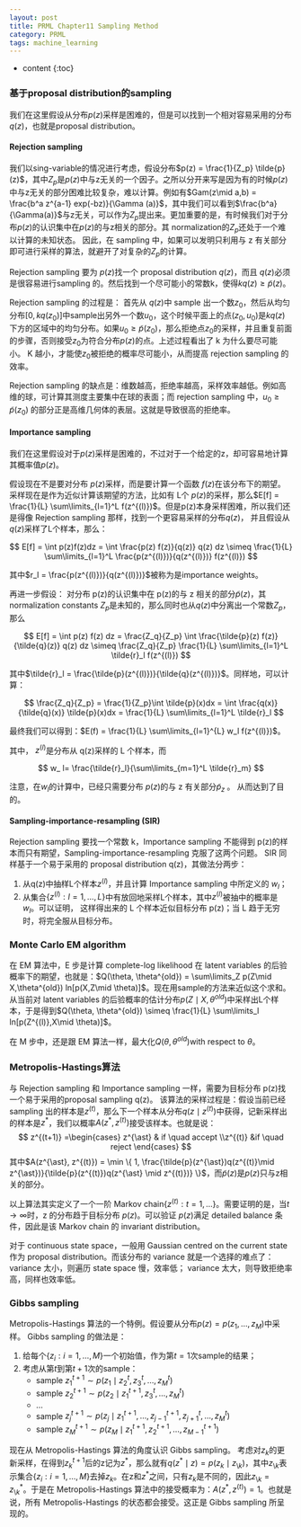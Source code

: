 ```yaml
---
layout: post
title: PRML Chapter11 Sampling Method
category: PRML
tags: machine_learning
---
```


* content
{:toc}






### 基于proposal distribution的sampling

我们在这里假设从分布$p(z)$采样是困难的，但是可以找到一个相对容易采用的分布$q(z)$，也就是proposal distribution。

#### Rejection sampling

我们以sing-variable的情况进行考虑，假设分布$p(z) = \frac{1}{Z_p} \tilde{p}(z)$，其中$Z_p$是$p(z)$中与z无关的一个因子。之所以分开来写是因为有的时候$p(z)$中与z无关的部分困难比较复杂，难以计算。例如有$Gam(z\mid a,b) = \frac{b^a z^{a-1} exp(-bz)}{\Gamma (a)}$，其中我们可以看到$\frac{b^a}{\Gamma(a)}$与z无关，可以作为$Z_p$提出来。更加重要的是，有时候我们对于分布$p(z)$的认识集中在$p(z)$的与z相关的部分。其 normalization的$Z_p$还处于一个难以计算的未知状态。 因此，在 sampling 中，如果可以发明只利用与 z 有关部分即可进行采样的算法，就避开了对复杂的$Z_p$的计算。

Rejection sampling 要为 $p(z)$找一个 proposal distribution $q(z)$，而且 $q(z)$必须是很容易进行sampling 的。然后找到一个尽可能小的常数k，使得$kq(z) \geq \tilde{p}(z)$。

Rejection sampling 的过程是： 首先从 $q(z)$中 sample 出一个数$z_0$，然后从均匀分布$[0, kq(z_0)]$中sample出另外一个数$u_0$，这个时候平面上的点$(z_0, u_0)$是$kq(z)$下方的区域中的均匀分布。如果$u_0 \geq \tilde{p}(z_0)$，那么拒绝点$z_0$的采样，并且重复前面的步骤，否则接受$z_0$为符合分布$p(z)$的点。上述过程看出了 k 为什么要尽可能小。 K 越小，才能使$z_0$被拒绝的概率尽可能小，从而提高 rejection sampling 的效率。

Rejection sampling 的缺点是：维数越高，拒绝率越高，采样效率越低。例如高维的球，可计算其测度主要集中在球的表面；而 rejection sampling 中，$u_0 \geq \tilde{p}(z_0)$ 的部分正是高维几何体的表层。这就是导致很高的拒绝率。

#### Importance sampling

我们在这里假设对于$p(z)$采样是困难的，不过对于一个给定的z，却可容易地计算其概率值$p(z)$。

假设现在不是要对分布 $p(z)$采样，而是要计算一个函数 $f(z)$在该分布下的期望。采样现在是作为近似计算该期望的方法，比如有 L个 $p(z)$的采样，那么$E[f] = \frac{1}{L} \sum\limits_{l=1}^L f(z^{(l)})$。但是p(z)本身采样困难，所以我们还是得像 Rejection sampling 那样，找到一个更容易采样的分布$q(z)$， 并且假设从$q(z)$采样了L个样本，那么：


$$
E[f] = \int p(z)f(z)dz  = \int \frac{p(z) f(z)}{q(z)} q(z) dz  \simeq \frac{1}{L} \sum\limits_{l=1}^L \frac{p(z^{(l)})}{q(z^{(l)})} f(z^{(l)})
$$


其中$r_l = \frac{p(z^{(l)})}{q(z^{(l)})}$被称为是importance weights。

再进一步假设： 对分布 p(z)的认识集中在 p(z)的与 z 相关的部分$\tilde{p}(z)$，其 normalization constants $Z_p$是未知的，那么同时也从$q(z)$中分离出一个常数$Z_p$，那么


$$
E[f] = \int p(z) f(z) dz  = \frac{Z_q}{Z_p} \int \frac{\tilde{p}(z) f(z)} {\tilde{q}(z)} q(z) dz \simeq \frac{Z_q}{Z_p} \frac{1}{L} \sum\limits_{l=1}^L \tilde{r}_l f(z^{(l)})
$$

其中$\tilde{r}_l = \frac{\tilde{p}(z^{(l)})}{\tilde{q}(z^{(l)})}$。同样地，可以计算：


$$
\frac{Z_q}{Z_p} = \frac{1}{Z_p}\int \tilde{p}(x)dx = \int \frac{q(x)}{\tilde{q}(x)} \tilde{p}(x)dx = \frac{1}{L} \sum\limits_{l=1}^L \tilde{r}_l
$$


最终我们可以得到：$E(f) = \frac{1}{L} \sum\limits_{l=1}^{L} w_l f(z^{(l)})$。

其中， $z^{(l)}$是分布从 q(z)采样的 L 个样本，而


$$
w_ l= \frac{\tilde{r}_l}{\sum\limits_{m=1}^L \tilde{r}_m}
$$


注意，在$w_l$的计算中，已经只需要分布 $p(z)$的与 z 有关部分$\tilde{p}_z$ 。 从而达到了目的。

#### Sampling-importance-resampling (SIR)

Rejection sampling 要找一个常数 k，Importance sampling 不能得到 p(z)的样本而只有期望，Sampling-importance-resampling 克服了这两个问题。 SIR 同样基于一个易于采用的 proposal distribution q(z)，其做法分两步：

1. 从q(z)中抽样L个样本$z^{(l)}$，并且计算 Importance sampling 中所定义的 $w_l$；
2. 从集合$\{ z^{(l)} : l = 1,\dots,L \}$中有放回地采样L个样本，其中$z^{(l)}$被抽中的概率是$w_l$。可以证明， 这样得出来的 L 个样本近似目标分布 p(z)；当 L 趋于无穷时，将完全服从目标分布。



### Monte Carlo EM algorithm

在 EM 算法中，E 步是计算 complete-log likelihood 在 latent variables 的后验概率下的期望，也就是：$Q(\theta, \theta^{old}) = \sum\limits_Z p(Z\mid X,\theta^{old}) ln[p(X,Z\mid \theta)]$。现在用sample的方法来近似这个求和。从当前对 latent variables 的后验概率的估计分布$p(Z\mid X, \theta^{old})$中采样出L个样本，于是得到$Q(\theta, \theta^{old}) \simeq \frac{1}{L} \sum\limits_l ln[p(Z^{(l)},X\mid \theta)]$。

在 M 步中，还是跟 EM 算法一样，最大化$Q(\theta, \theta^{old})$with respect to $\theta$。



### Metropolis-Hastings算法

与 Rejection sampling 和 Importance sampling 一样，需要为目标分布 p(z)找一个易于采用的proposal sampling q(z)。 该算法的采样过程是：假设当前已经 sampling 出的样本是$z^{(t)}$，那么下一个样本从分布$q(z\mid z^{(t)})$中获得，记新采样出的样本是$z^{\ast}$，我们以概率$A(z^{\ast}, z^{(t)})$接受该样本。也就是说：
$$
z^{(t+1)} =\begin{cases} z^{\ast} & if \quad accept \\z^{(t)} &if \quad reject \end{cases}
$$
其中$A(z^{\ast}, z^{(t)}) = \min \{ 1, \frac{\tilde{p}(z^{\ast})q(z^{(t)}\mid z^{\ast})}{\tilde{p}(z^{(t)})q(z^{\ast} \mid z^{(t)})} \}$，而$\tilde{p}(z)$是$p(z)$只与z相关的部分。

以上算法其实定义了一个一阶 Markov chain$\{ z^{(t)}: t = 1, \dots \}$。需要证明的是，当$t \rightarrow \infty$时，z 的分布趋于目标分布 $p(z)$。可以验证 $p(z)$满足 detailed balance 条件，因此是该 Markov chain 的 invariant distribution。

对于 continuous state space，一般用 Gaussian centred on the current state 作为 proposal distribution。而该分布的 variance 就是一个选择的难点了： variance 太小，则遍历 state space 慢，效率低； variance 太大，则导致拒绝率高，同样也效率低。



### Gibbs sampling

Metropolis-Hastings 算法的一个特例。假设要从分布$p(z) = p(z_1,\dots,z_M)$中采样。 Gibbs sampling 的做法是：

1. 给每个$\{ z_i:i = 1,\dots,M \}$一个初始值，作为第$t=1$次sample的结果；
2. 考虑从第$t$到第$t+1$次的sample：
   * sample $z_1^{t+1} \sim p(z_1\mid z_2^{t}, z_3^{t}, \dots,z_M^{t})$
   * sample $z_2^{t+1} \sim p(z_2\mid z_1^{t+1}, z_3^{t}, \dots,z_M^{t})$
   * $\dots$
   * sample $z_j^{t+1} \sim p(z_j\mid z_1^{t+1},\dots, z_{j-1}^{t+1},z_{j+1}^{t},\dots,z_M^{t})$
   * sample $z_M^{t+1} \sim p(z_M\mid z_1^{t+1}, z_2^{t+1}, \dots,z_{M-1}^{t+1})$



现在从 Metropolis-Hastings 算法的角度认识 Gibbs sampling。 考虑对$z_k$的更新采样，在得到$z_k^{t+1}$后的z记为$z^{\ast}$，那么就有$q(z^{\ast} \mid z) = p(z_k\mid z_{\setminus k})$，其中$z_{\setminus k}$表示集合$\{ z_i:i = 1,\dots,M \}$去掉$z_k$。在z和$z^{\ast}$之间，只有$z_k$是不同的，因此$z_{\setminus k} = z_{\setminus k}^{\ast}$。于是在 Metropolis-Hastings 算法中的接受概率为：$A(z^{\ast}, z^{(t)}) = 1$。也就是说，所有 Metropolis-Hastings 的状态都会接受。这正是 Gibbs sampling 所呈现的。



